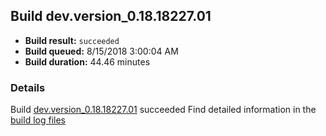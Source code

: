 ## Build dev.version_0.18.18227.01
- **Build result:** `succeeded`
- **Build queued:** 8/15/2018 3:00:04 AM
- **Build duration:** 44.46 minutes
### Details
Build [dev.version_0.18.18227.01](https://winappstudio.visualstudio.com/web/build.aspx?pcguid=a4ef43be-68ce-4195-a619-079b4d9834c2&builduri=vstfs%3a%2f%2f%2fBuild%2fBuild%2f26110) succeeded
Find detailed information in the [build log files](https://uwpctdiags.blob.core.windows.net/buildlogs/dev.version_0.18.18227.01_logs.zip)
